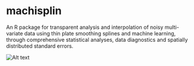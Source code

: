 # machisplin
An R package for transparent analysis and interpolation of noisy multi-variate data using thin plate smoothing splines and machine learning, through comprehensive statistical analyses, data diagnostics and spatially distributed standard errors. 

![Alt text](https://raw.githubusercontent.com/jasonleebrown/machispline/master/machurukuLogoShamelessFrog.jpg?raw=true "Title")
